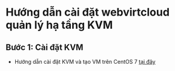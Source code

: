 # Hướng dẫn cài đặt webvirtcloud quản lý hạ tầng KVM
## Bước 1: Cài đặt KVM
- Hướng dẫn cài đặt KVM và tạo VM trên CentOS 7 [tại đây](../Document/LAB/09-Creat-KVM-Centos7.md)
